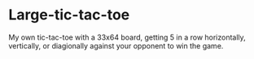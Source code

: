 # Large-tic-tac-toe
My own tic-tac-toe with a 33x64 board, getting 5 in a row horizontally, vertically, or diagionally against your opponent to win the game. 
